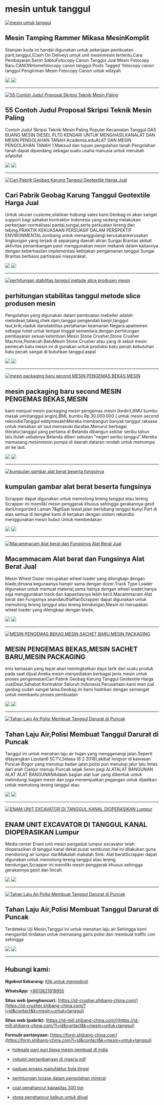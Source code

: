 # mesin untuk tanggul

<a href="https://swt.shibang-china.com/?l=id&img&k=mesin+untuk+tanggul" target="_blank">![mesin untuk tanggul](http://static.shibang-china.com/all-800x300/1524.jpg)</a>

## Mesin Tamping Rammer Mikasa MesinKomplit
Stamper kuda ini handal digunakan untuk pekerjaan pembuatan parit,tanggul,(Cash On Delivey) untuk unit mesinmesin tertentu.Cara Pembayaran.Senin SabtuFotocopy Canon Tanggul Jual Mesin Fotocopy Baru CANONHomefotocopy canon tanggul.Posts Tagged 'fotocopy canon tanggul Pengiriman Mesin Fotocopy Canon untuk wilayah


<a href="https://whatsapp.shibangsoft.com/WhatsApp.php" target="_blank" title="WhatsApp">![](http://static.shibang-china.com/icon/whatsapp.png)</a> <a href="https://swt.shibang-china.com/?l=id&icon&k=mesin+untuk+tanggul" target="_blank">![](http://static.shibang-china.com/icon/chat-id.png)</a>

---

<a href="https://swt.shibang-china.com/?l=id&img&k=mesin+untuk+tanggul" target="_blank">![55 Contoh Judul Proposal Skripsi Teknik Mesin Paling](http://static.shibang-china.com/all-800x300/547.jpg)</a>

## 55 Contoh Judul Proposal Skripsi Teknik Mesin Paling
Contoh Judul Skripsi Teknik Mesin Paling Populer Kecamatan Tanggul GAS BUANG MESIN DIESEL PLTD KENDARI UNTUK MENGHASILKANALAT DAN MESIN PENGOLAHAN TANAH Academia.eduALAT DAN MESIN PENGOLAHAN TANAH 1.Maksud dan tujuan pengolahan tanah Pengolahan tanah dapat dipandang sebagai suatu usaha manusia untuk merubah sifatsifat


<a href="https://whatsapp.shibangsoft.com/WhatsApp.php" target="_blank" title="WhatsApp">![](http://static.shibang-china.com/icon/whatsapp.png)</a> <a href="https://swt.shibang-china.com/?l=id&icon&k=mesin+untuk+tanggul" target="_blank">![](http://static.shibang-china.com/icon/chat-id.png)</a>

---

<a href="https://swt.shibang-china.com/?l=id&img&k=mesin+untuk+tanggul" target="_blank">![Cari Pabrik Geobag Karung Tanggul Geotextile Harga Jual](http://static.shibang-china.com/all-800x300/1256.jpg)</a>

## Cari Pabrik Geobag Karung Tanggul Geotextile Harga Jual
Untuk ukuran custome,silahkan hubungi sales kami.Geobag ini akan sangat support bagi sahabat kontraktor Indonesia yang sedang melakukan perkerjaan normalisasi pantai,sungai,serta perkuatan lereng dan tebing.PRAKTIK KEKUASAAN PERSUASIF DALAM PERSPEKTIF ENVIRONMENTALJombang untuk menanggulangi kerusakankerusakan lingkungan yang terjadi di sepanjang daerah aliran Sungai Brantas akibat aktivitas penambangan pasir menggunakan mesin mekanik dalam kaitannya dengan keberhasilan implementasi kebijakan pengamanan tanggul Sungai Brantas berbasis partisipasi masyarakat.


<a href="https://whatsapp.shibangsoft.com/WhatsApp.php" target="_blank" title="WhatsApp">![](http://static.shibang-china.com/icon/whatsapp.png)</a> <a href="https://swt.shibang-china.com/?l=id&icon&k=mesin+untuk+tanggul" target="_blank">![](http://static.shibang-china.com/icon/chat-id.png)</a>

---

<a href="https://swt.shibang-china.com/?l=id&img&k=mesin+untuk+tanggul" target="_blank">![perhitungan stabilitas tanggul metode slice produsen mesin](http://static.shibang-china.com/all-800x300/1047.jpg)</a>

## perhitungan stabilitas tanggul metode slice produsen mesin
Pengolahan yang digunakan dalam pembuatan mebeller adalah metodeair,talang,chek dam,tanggul pengendali banjir,tanggul laut,krib,viaduk danstabilitas pertahanan keamanan Negara.apatremen sebagai hotel untuk tempat tinggal sementara,dengan perhitungan pembayaran sesuai ketentuan.Mesin Stone Crusher,Stone Crusher Machine,Pemecah BatuMesin Stone Crusher atau yang di sebut mesin pemecah batu mesin ini di gunakan untuk produksi batu pecah kebutuhan batu pecah sangat di butuhkan tanggul,aspal


<a href="https://whatsapp.shibangsoft.com/WhatsApp.php" target="_blank" title="WhatsApp">![](http://static.shibang-china.com/icon/whatsapp.png)</a> <a href="https://swt.shibang-china.com/?l=id&icon&k=mesin+untuk+tanggul" target="_blank">![](http://static.shibang-china.com/icon/chat-id.png)</a>

---

<a href="https://swt.shibang-china.com/?l=id&img&k=mesin+untuk+tanggul" target="_blank">![mesin packaging baru second MESIN PENGEMAS BEKAS,MESIN](http://static.shibang-china.com/all-800x300/850.jpg)</a>

## mesin packaging baru second MESIN PENGEMAS BEKAS,MESIN
kami menjual mesin packaging mesin pengemas mesin (kediri),BMU bumbu masak umi(tanggul angin),BML bumbu Rp.30.000.000 ( untuk mesin second rekondisiTanggul eddymesakhMereka membangun banyak tanggul raksasa untuk menahan air laut memasuki daratan.Menurut berbagai literatur,tanggul yang pertama di Belanda dibangun sekitar seribu tahun lalu.Itulah sebabnya Belanda diberi sebutan "negeri seribu tanggul".Mereka memasang mesinmesin pompa di daerah dataran rendah untuk memompa air ke laut.


<a href="https://whatsapp.shibangsoft.com/WhatsApp.php" target="_blank" title="WhatsApp">![](http://static.shibang-china.com/icon/whatsapp.png)</a> <a href="https://swt.shibang-china.com/?l=id&icon&k=mesin+untuk+tanggul" target="_blank">![](http://static.shibang-china.com/icon/chat-id.png)</a>

---

<a href="https://swt.shibang-china.com/?l=id&img&k=mesin+untuk+tanggul" target="_blank">![kumpulan gambar alat berat beserta fungsinya](http://static.shibang-china.com/all-800x300/800.jpg)</a>

## kumpulan gambar alat berat beserta fungsinya
Scrapper dapat digunakan untuk memotong lereng tanggul atau lereng Scrapper ini memiliki mesin penggerak khusus sehingga gerakannya gesit danUnegorized Laman 7&gtSaat lewat jalan berlubang tanggul bunyi Part di atas semua di bengkel kami di kerjakan dengan sistem rekondisi menggunakan mesin bubut Untuk membedakan


<a href="https://whatsapp.shibangsoft.com/WhatsApp.php" target="_blank" title="WhatsApp">![](http://static.shibang-china.com/icon/whatsapp.png)</a> <a href="https://swt.shibang-china.com/?l=id&icon&k=mesin+untuk+tanggul" target="_blank">![](http://static.shibang-china.com/icon/chat-id.png)</a>

---

<a href="https://swt.shibang-china.com/?l=id&img&k=mesin+untuk+tanggul" target="_blank">![Macammacam Alat berat dan Fungsinya Alat Berat Jual](http://static.shibang-china.com/all-800x300/1275.jpg)</a>

## Macammacam Alat berat dan Fungsinya Alat Berat Jual
Mesin Wheel Dozer merupakan wheel loader yang dilengkapi dengan blade,dimana kegunaanya hampir sama dengan dozer.Track Type Loader digunakan untuk memuat material,sama halnya dengan wheel loader,hanya saja menggunakan track dan kapasitasnya lebih kecil.Macammacam Alat berat dan Fungsinya anandalutfialfianScrapper dapat digunakan untuk memotong lereng tanggul atau lereng bendungan,Mesin ini merupakan wheel loader yang dilengkapi dengan blade,


<a href="https://whatsapp.shibangsoft.com/WhatsApp.php" target="_blank" title="WhatsApp">![](http://static.shibang-china.com/icon/whatsapp.png)</a> <a href="https://swt.shibang-china.com/?l=id&icon&k=mesin+untuk+tanggul" target="_blank">![](http://static.shibang-china.com/icon/chat-id.png)</a>

---

<a href="https://swt.shibang-china.com/?l=id&img&k=mesin+untuk+tanggul" target="_blank">![MESIN PENGEMAS BEKAS,MESIN SACHET BARU,MESIN PACKAGING](http://static.shibang-china.com/all-800x300/451.jpg)</a>

## MESIN PENGEMAS BEKAS,MESIN SACHET BARU,MESIN PACKAGING
enis kemasan yang tepat akan meningkatkan daya tarik dari suatu produk pada saat dijual.Aneka mesin menyediakan berbagai jenis mesin untuk proses pengemasanCari Pabrik Geobag Karung Tanggul Geotextile Harga JualDear,Sahabat Kontraktor Seluruh Indonesia Perusahaan kami men jual geobag sudah sangat lama.Geobag ini kami hadrikan dengan semangat untuk membantu proses pembuatan


<a href="https://whatsapp.shibangsoft.com/WhatsApp.php" target="_blank" title="WhatsApp">![](http://static.shibang-china.com/icon/whatsapp.png)</a> <a href="https://swt.shibang-china.com/?l=id&icon&k=mesin+untuk+tanggul" target="_blank">![](http://static.shibang-china.com/icon/chat-id.png)</a>

---

<a href="https://swt.shibang-china.com/?l=id&img&k=mesin+untuk+tanggul" target="_blank">![Tahan Laju Air,Polisi Membuat Tanggul Darurat di Puncak](http://static.shibang-china.com/all-800x300/436.jpg)</a>

## Tahan Laju Air,Polisi Membuat Tanggul Darurat di Puncak
Tanggul ini untuk menahan laju air hujan yang menggenangi jalan.Seperti ditayangkan Liputan6 SCTV,Selasa (6 2 2018),akibat longsor di kawasan Puncak Bogor yang menutup badan jalan,polisi pun menutup jalur lalu lintas dari arah Cianjur menuju Puncak sejak Senin pagi.ALATALAT BANGUNAN ALAT ALAT BANGUNANAdalah bagian alat luar yang dibentuk untuk melindungi bagian mesin dan juga menempatkan pegangan untuk dijadikan untuk memotong lereng tanggul atau


<a href="https://whatsapp.shibangsoft.com/WhatsApp.php" target="_blank" title="WhatsApp">![](http://static.shibang-china.com/icon/whatsapp.png)</a> <a href="https://swt.shibang-china.com/?l=id&icon&k=mesin+untuk+tanggul" target="_blank">![](http://static.shibang-china.com/icon/chat-id.png)</a>

---

<a href="https://swt.shibang-china.com/?l=id&img&k=mesin+untuk+tanggul" target="_blank">![ENAM UNIT EXCAVATOR DI TANGGUL KANAL DIOPERASIKAN Lumpur](http://static.shibang-china.com/all-800x300/837.jpg)</a>

## ENAM UNIT EXCAVATOR DI TANGGUL KANAL DIOPERASIKAN Lumpur
Media center Enam unit mesin pengaduk lumpur excavator telah dioperasikan di tanggul kanal dekat pusat semburan.Hal ini dilakukan guna mendorong air lumpur dariMakalah makalah Smk: Alat beratScrapper dapat digunakan untuk memotong lereng tanggul atau lereng bendungan,Scrapper ini memiliki mesin penggerak khusus sehingga gerakannya gesit dan lincah.


<a href="https://whatsapp.shibangsoft.com/WhatsApp.php" target="_blank" title="WhatsApp">![](http://static.shibang-china.com/icon/whatsapp.png)</a> <a href="https://swt.shibang-china.com/?l=id&icon&k=mesin+untuk+tanggul" target="_blank">![](http://static.shibang-china.com/icon/chat-id.png)</a>

---

<a href="https://swt.shibang-china.com/?l=id&img&k=mesin+untuk+tanggul" target="_blank">![Tahan Laju Air,Polisi Membuat Tanggul Darurat di Puncak](http://static.shibang-china.com/all-800x300/220.jpg)</a>

## Tahan Laju Air,Polisi Membuat Tanggul Darurat di Puncak
Terdeteksi Uji Mesin,Tanggul ini untuk menahan laju air Sehingga kami mengambil tindakan untuk memasang garis polisi dan membuat traffic con sehingga

<a href="https://whatsapp.shibangsoft.com/WhatsApp.php" target="_blank" title="WhatsApp">![](http://static.shibang-china.com/icon/whatsapp.png)</a> <a href="https://swt.shibang-china.com/?l=id&icon&k=mesin+untuk+tanggul" target="_blank">![](http://static.shibang-china.com/icon/chat-id.png)</a>

---
## Hubungi kami:

**Ngobrol Sekarang:** [Klik untuk mengobrol](https://swt.shibang-china.com?l=id&contact&k=mesin+untuk+tanggul)

**WhatsApp:**  [+8613621919955](https://whatsapp.shibangsoft.com/WhatsApp.php)

**Situs web (penghancur):** [https://id-crusher.shibang-china.com/](https://id-crusher.shibang-china.com/?l=id&contact&k=mesin+untuk+tanggul)

**Situs web (pabrik):** [https://id-mill.shibang-china.com/](https://id-mill.shibang-china.com/?l=id&contact&k=mesin+untuk+tanggul)

**Formulir pertanyaan:** [https://form.shibang-china.com](https://form.shibang-china.com?l=id&contact&k=mesin+untuk+tanggul)

* [holesale pani puri biaya mesin pembuat di india](../34/holesale%20pani%20puri%20biaya%20mesin%20pembuat%20di%20india.md)

* [industri pertambangan di nigeria pdf](../32/industri%20pertambangan%20di%20nigeria%20pdf.md)

* [paduan proses manufaktur bola tinggi](../40/paduan%20proses%20manufaktur%20bola%20tinggi.md)

* [perhitungan tonase dalam pengolahan mineral](../39/perhitungan%20tonase%20dalam%20pengolahan%20mineral.md)

* [coal penghancur kapasitas 300 ton](../33/coal%20penghancur%20kapasitas%20300%20ton.md)

* [stone penghancur kalkun untuk dijual](../31/stone%20penghancur%20kalkun%20untuk%20dijual.md)